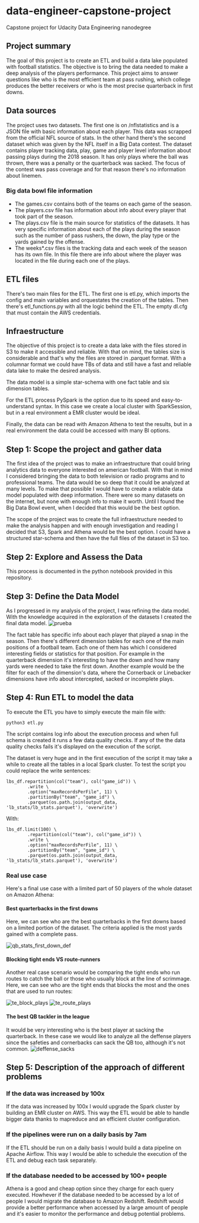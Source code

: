 # data-engineer-capstone-project
Capstone project for Udacity Data Engineering nanodegree

## Project summary 

The goal of this project is to create an ETL and build a data lake populated with football statistics. The objective is to bring the data needed to make a deep analysis of the players performance. This project aims to answer questions like who is the most efficient team at pass rushing, which college produces the better receivers or who is the most precise quarterback in first downs. 

## Data sources

The project uses two datasets. The first one is on /nflstatistics and is a JSON file with basic information about each player. This data was scrapped from the official NFL source of stats. In the other hand there's the second dataset which was given by the NFL itself in a Big Data contest. The dataset contains player tracking data, play, game and player level information about passing plays during the 2018 season. It has only plays where the ball was thrown, there was a penalty or the quarterback was sacked. The focus of the contest was pass coverage and for that reason there's no information about linemen.

### Big data bowl file information

- The games.csv contains both of the teams on each game of the season. 
- The players.csv file has information about info about every player that took part of the season.
- The plays.csv file is the main source for statistics of the datasets. It has very specific information about each of the plays during the season such as the number of pass rushers, the down, the play type or the yards gained by the offense. 
- The weeks*.csv files is the tracking data and each week of the season has its own file. In this file there are info about where the player was located in the file during each one of the plays. 

## ETL files

There's two main files for the ETL. The first one is etl.py, which imports the config and main variables and orquestates the creation of the tables. Then there's etl_functions.py with all the logic behind the ETL. The empty dl.cfg that must contain the AWS credentials. 

## Infraestructure 

The objective of this project is to create a data lake with the files stored in S3 to make it accessible and reliable. With that on mind, the tables size is considerable and that's why the files are stored in .parquet format. With a columnar format we could have TBs of data and still have a fast and reliable data lake to make the desired analysis. 

The data model is a simple star-schema with one fact table and six dimension tables. 

For the ETL process PySpark is the option due to its speed and easy-to-understand syntax. In this case we create a local cluster with SparkSession, but in a real environment a EMR cluster would be ideal. 

Finally, the data can be read with Amazon Athena to test the results, but in a real environment the data could be accessed with many BI options. 

## Step 1: Scope the project and gather data

The first idea of the project was to make an infraestructure that could bring analytics data to everyone interested on american football. With that in mind I considered bringing the data to both television or radio programs and to professional teams. The data would be so deep that it could be analyzed at many levels. 
To make that possible I would have to create a reliable data model populated with deep information. There were so many datasets on the internet, but none with enough info to make it worth. Until I found the Big Data Bowl event, when I decided that this would be the best option. 

The scope of the project was to create the full infraestructure needed to make the analysis happen and with enough investigation and reading I decided that S3, Spark and Athena would be the best option. I could have a structured star-schema and then have the full files of the dataset in S3 too. 

## Step 2: Explore and Assess the Data

This process is documented in the python notebook provided in this repository. 

## Step 3: Define the Data Model 

As I progressed in my analysis of the project, I was refining the data model. With the knowledge acquired in the exploration of the datasets I created the final data model.
![prueba](https://user-images.githubusercontent.com/25299249/120343274-dd92de80-c2f8-11eb-9bf1-2504fcfe6d5e.png)

The fact table has specific info about each player that played a snap in the season. Then there's different dimension tables for each one of the main positions of a football team. Each one of them has which I considered interesting fields or statistics for that position. For example in the quarterback dimension it's interesting to have the down and how many yards were needed to take the first down. Another example would be the filter for each of the dimension's data, where the Cornerback or Linebacker dimensions have info about intercepted, sacked or incomplete plays. 

## Step 4: Run ETL to model the data

To execute the ETL you have to simply execute the main file with:
```
python3 etl.py
```
The script contains log info about the execution process and when full schema is created it runs a few data quality checks. If any of the the data quality checks fails it's displayed on the execution of the script. 

The dataset is very huge and in the first execution of the script it may take a while to create all the tables in a local Spark cluster. To test the script you could replace the write sentences: 
```
lbs_df.repartition(col("team"), col("game_id")) \
        .write \
        .option("maxRecordsPerFile", 11) \
        .partitionBy("team", "game_id") \
        .parquet(os.path.join(output_data, 'lb_stats/lb_stats.parquet'), 'overwrite')
```
With: 
```
lbs_df.limit(100) \
        .repartition(col("team"), col("game_id")) \
        .write \
        .option("maxRecordsPerFile", 11) \
        .partitionBy("team", "game_id") \
        .parquet(os.path.join(output_data, 'lb_stats/lb_stats.parquet'), 'overwrite')
```

### Real use case

Here's a final use case with a limited part of 50 players of the whole dataset on Amazon Athena:

#### Best quarterbacks in the first downs
Here, we can see who are the best quarterbacks in the first downs based on a limited portion of the dataset. The criteria applied is the most yards gained with a complete pass.

![qb_stats_first_down_def](https://user-images.githubusercontent.com/25299249/120519700-346ce680-c3d3-11eb-81c6-31bdbb8cfe5c.png)

#### Blocking tight ends VS route-runners 
Another real case scenario would be comparing the tight ends who run routes to catch the ball or those who usually block at the line of scrimmage. Here, we can see who are the tight ends that blocks the most and the ones that are used to run routes:

![te_block_plays](https://user-images.githubusercontent.com/25299249/120638849-f4f4d780-c470-11eb-9f3f-d68b02f677f1.png)
![te_route_plays](https://user-images.githubusercontent.com/25299249/120638855-f8885e80-c470-11eb-8f24-28a99a616352.png)

#### The best QB tackler in the league
It would be very interesting who is the best player at sacking the quarterback. In these case we would like to analyze all the deffense players since the safeties and cornerbacks can sack the QB too, although it's not common. 
![deffense_sacks](https://user-images.githubusercontent.com/25299249/120639060-3eddbd80-c471-11eb-8a63-7667856b3e51.png)

## Step 5: Description of the approach of different problems

### If the data was increased by 100x
If the data was increased by 100x I would upgrade the Spark cluster by building an EMR cluster on AWS. This way the ETL would be able to handle bigger data thanks to mapreduce and an efficient cluster configuration. 

### If the pipelines were run on a daily basis by 7am
If the ETL should be run on a daily basis I would build a data pipeline on Apache Airflow. This way I would be able to schedule the execution of the ETL and debug each task separately. 

### If the database needed to be accessed by 100+ people
Athena is a good and cheap option since they charge for each query executed. Howhever if the database needed to be accessed by a lot of people I would migrate the database to Amazon Redshift. Redshift would provide a better performance when accessed by a large amount of people and it's easier to monitor the performance and debug potential problems.




